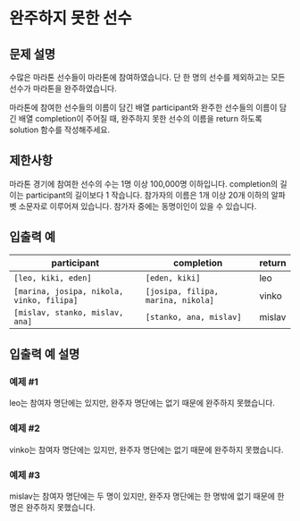 # 완주하지 못한 선수

## 문제 설명

수많은 마라톤 선수들이 마라톤에 참여하였습니다. 단 한 명의 선수를 제외하고는 모든 선수가 마라톤을 완주하였습니다.

마라톤에 참여한 선수들의 이름이 담긴 배열 participant와 완주한 선수들의 이름이 담긴 배열 completion이 주어질 때, 완주하지 못한 선수의 이름을 return 하도록 solution 함수를
작성해주세요.

## 제한사항

마라톤 경기에 참여한 선수의 수는 1명 이상 100,000명 이하입니다. completion의 길이는 participant의 길이보다 1 작습니다. 참가자의 이름은 1개 이상 20개 이하의 알파벳 소문자로 이루어져
있습니다. 참가자 중에는 동명이인이 있을 수 있습니다.

## 입출력 예

| **participant**                           | **completion**                     | **return** |
| ----------------------------------------- | ---------------------------------- | ---------- |
| `[leo, kiki, eden]`                       | `[eden, kiki]`                     | leo        |
| `[marina, josipa, nikola, vinko, filipa]` | `[josipa, filipa, marina, nikola]` | vinko      |
| `[mislav, stanko, mislav, ana]`           | `[stanko, ana, mislav]`            | mislav     |

## 입출력 예 설명

### 예제 #1

leo는 참여자 명단에는 있지만, 완주자 명단에는 없기 때문에 완주하지 못했습니다.

### 예제 #2

vinko는 참여자 명단에는 있지만, 완주자 명단에는 없기 때문에 완주하지 못했습니다.

### 예제 #3

mislav는 참여자 명단에는 두 명이 있지만, 완주자 명단에는 한 명밖에 없기 때문에 한명은 완주하지 못했습니다.
